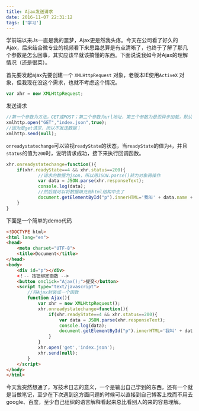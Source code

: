```yaml
---
title: Ajax发送请求
date: 2016-11-07 22:31:12
tags: ['学习']
---
```

学前端以来Js一直是我的噩梦，Ajax更是然我头疼。今天在公司看了好久的Ajax，后来结合微专业的视频看下来思路总算是有点清晰了，也终于了解了那几个参数是怎么回事，其实应该早就该搞懂的东西。下面说说我如今对Ajax的理解情况（还是很菜）。

首先要发起ajax先要创建一个 `XMLHttpRequest` 对象，老版本IE使用`ActiveX` 对象，但我现在没这个需求，也就不考虑这个情况。
``` javascript
var xhr = new XMLHttpRequest;
```
发送请求
``` javascript
//第一个参数为方法，GET或POST；第二个参数为url地址，第三个参数为是否异步加载，默认true为异步加载。
xmlhttp.open("GET","index.json",true);
//因为是get请求，所以不发送数据；
xmlhttp.send(null);
```
<!--more-->
`onreadystatechange`可以监视`readyState`的状态，当`readyState`的值为`4`，并且`status`的值为`200`时，说明请求成功，接下来执行回调函数。
``` javascript
xhr.onreadystatechange=function(){
	if(xhr.readyState==4 && xhr.status==200){
			//请求的数据为json，所以用JSON.parse()转为对象再操作
			var data = JSON.parse(xhr.responseText);
			console.log(data);
			//然后就可以将数据填充到html结构中去了
			document.getElementById("p").innerHTML='我叫' + data.name + ',今年' + data.age + '岁，是个' + data.sex + '。'
	}
}
```
下面是一个简单的demo代码
``` html
<!DOCTYPE html>
<html lang="en">
<head>
	<meta charset="UTF-8">
	<title>Document</title>
</head>
<body>
	<div id="p"></div>
    <！-- 按钮绑定函数 -->
	<button onclick="Ajax();">提交</button>
	<script type="text/javascript">
		//将Ajax封装成一个函数
		function Ajax(){
			var xhr = new XMLHttpRequest();
			xhr.onreadystatechange=function(){
				if(xhr.readyState==4 && xhr.status==200){
					var data = JSON.parse(xhr.responseText);
					console.log(data);
					document.getElementById("p").innerHTML='我叫' + data.name + ',今年' + data.age + '岁，是个' + data.sex + '。'
				}
			}
			xhr.open('get','index.json');
			xhr.send(null);
		}
	</script>
</body>
</html>
```
今天我突然想通了，写技术日志的意义，一个是输出自己学到的东西，还有一个就是当做笔记，至少在下次遇到这方面问题的时候可以直接到自己博客上找而不用去google、百度，至少自己组织的语言解释看起来总比看别人的来的容易理解。